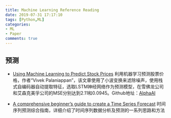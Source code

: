 ```yaml
---
title: Machine Learning Reference Reading
date: 2019-07-31 17:17:10
tags: [Python,ML]
categories:
- ML
- Paper
comments: true
---
```


## 预测
* [Using Machine Learning to Predict Stock Prices](https://medium.com/analytics-vidhya/using-machine-learning-to-predict-stock-prices-c4d0b23b029a)
利用机器学习预测股票价格，作者“Vivek Palaniappan”，该文章使用了小波变换来滤除噪声，使用栈式自编码器自动提取特征，选取LSTM神经网络作为预测模型，在雪佛龙公司和艾森克美孚公司的MSE分别达到2.11和0.0945。Github地址：[AlphaAI](https://github.com/VivekPa/AIAlpha?source=post_page---------------------------)

* [A comprehensive beginner’s guide to create a Time Series Forecast](https://www.analyticsvidhya.com/blog/2016/02/time-series-forecasting-codes-python/)
时间序列预测综合指南，详细介绍了时间序列数据分析及预测的一系列思路和方法
